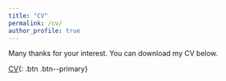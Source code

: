 ```yaml
---
title: "CV"
permalink: /cv/
author_profile: true
---
```


Many thanks for your interest. You can download my CV below. 

[CV](#https://raw.githubusercontent.com/SophiaHunger/SophiaHunger.github.io/master/_pages/add_material/CV_SHunger_nov2020.pdf){: .btn .btn--primary}


